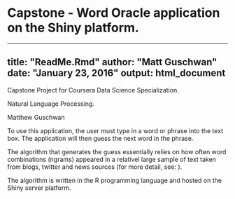 # Capstone - Word Oracle application on the Shiny platform.


---
title: "ReadMe.Rmd"
author: "Matt Guschwan"
date: "January 23, 2016"
output: html_document
---

Capstone Project for Coursera Data Science Specialization.

Natural Language Processing.

Matthew Guschwan

To use this application, the user must type in a word or phrase into the text box.  The application will then guess the next word in the phrase.

The algorithm that generates the guess essentially relies on how often word combinations (ngrams) appeared in a relativel large sample of text taken from blogs, twitter and news sources (for more detail, see:  ).

The algorithm is written in the R programming language and hosted on the Shiny server platform.
